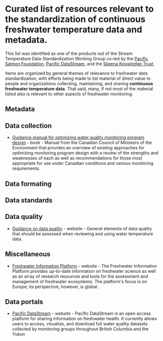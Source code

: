 # Curated list of resources relevant to the standardization of continuous freshwater temperature data and metadata.

This list was identified as one of the products out of the Stream Temperature Data Standardization Working Group co-led by the [Pacific Salmon Foundation](https://psf.ca/), [Pacific DataStream](https://pacificdatastream.ca/), and the [Skeena Knowledge Trust](https://www.skeenatrust.ca/).

Items are organized by general themes of relevance to freshwater data standardization, with efforts being made to list material of direct value to people and organizations collecting, maintaining, and sharing **continuous** **freshwater temperature data**. That said, many, if not most of the material listed also is relevant to other aspects of freshwater monitoring.

## Metadata

## Data collection

-   [Guidance manual for optimizing water quality monitoring program design](https://ccme.ca/en/res/guidancemanualforoptimizingwaterqualitymonitoringprogramdesign_1.0_e.pdf) - book - Manual from the Canadian Council of Ministers of the Environment that provides an overview of existing approaches for optimizing monitoring program design with a review of the strengths and weaknesses of each as well as recommendations for those most appropriate for use under Canadian conditions and various monitoring requirements.

## Data formating

## Data standards

## 

## Data quality

-   [Guidance on data quality](https://www.canada.ca/en/government/system/digital-government/digital-government-innovations/information-management/guidance-data-quality.html) - website - General elements of data quality that should be assessed when reviewing and using water temperature data.

## Miscellaneous

-   [Freshwater Information Platform](http://www%20freshwaterplatform%20eu/) - website - The Freshwater Information Platform provides up-to-date information on freshwater science as well as an array of research resources and tools for the assessment and management of freshwater ecosystems. The platform's focus is on Europe; its perspective, however, is global.

## Data portals

-   [Pacific DataStream](https://pacificdatastream.ca/) - website - Pacific DataStream is an open access platform for sharing information on freshwater health. It currently allows users to access, visualize, and download full water quality datasets collected by monitoring groups throughout British Columbia and the Yukon
